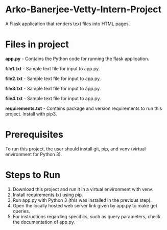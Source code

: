 # Arko-Banerjee-Vetty-Intern-Project
A Flask application that renders text files into HTML pages.

# Files in project
<b>app.py</b> - Contains the Python code for running the flask application.

<b>file1.txt</b> - Sample text file for input to app.py.

<b>file2.txt</b> - Sample text file for input to app.py.

<b>file3.txt</b> - Sample text file for input to app.py.

<b>file4.txt</b> - Sample text file for input to app.py.

<b>requirements.txt</b> - Contains package and version requirements to run this project. Install with pip3.

# Prerequisites

To run this project, the user should install git, pip, and venv (virtual environment for Python 3).

# Steps to Run
1. Download this project and run it in a virtual environment with venv.
2. Install requirements.txt using pip.
3. Run app.py with Python 3 (this was installed in the previous step).
4. Open the locally hosted web server link given by app.py to make get queries.
6. For instructions regarding specifics, such as query parameters, check the documentation of app.py.

